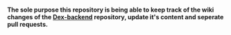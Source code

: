 #### The sole purpose this repository is being able to keep track of the wiki changes of the [Dex-backend](https://github.com/DigitalExcellence/dex-backend) repository, update it's content and seperate pull requests.
